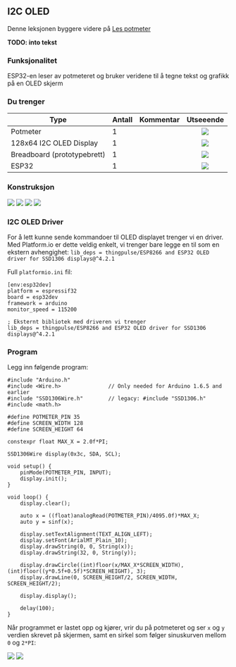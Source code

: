
## I2C OLED

Denne leksjonen byggere videre på [Les potmeter](../LesPotmeter/README.md)

**TODO: into tekst**

### Funksjonalitet

ESP32-en leser av potmeteret og bruker veridene til å tegne tekst og grafikk på en OLED skjerm

### Du trenger

| Type          | Antall           | Kommentar  |  Utseeende |
| ------------- | :------------- |:-----| :----: |
| Potmeter	| 1 | | ![](../../img/potmeter.png)
| 128x64 I2C OLED Display| 1 | | ![](../../img/oled.png)
| Breadboard (prototypebrett)	| 1 | | ![](../../img/bb.png)
| ESP32 | 1 | | ![](../../img/esp32-devkit.jpeg)


### Konstruksjon



![](./img/diagram.jpeg)
![](./img/bb_1.jpg)
![](./img/bb_2.jpg)
![](./img/bb_3.jpg)

### I2C OLED Driver
For å lett kunne sende kommandoer til OLED displayet trenger vi en driver. Med Platform.io er dette veldig enkelt, vi trenger bare legge en til som en ekstern avhengighet: `lib_deps = thingpulse/ESP8266 and ESP32 OLED driver for SSD1306 displays@^4.2.1`

Full `platformio.ini` fil:
```
[env:esp32dev]
platform = espressif32
board = esp32dev
framework = arduino
monitor_speed = 115200

; Eksternt bibliotek med driveren vi trenger 
lib_deps = thingpulse/ESP8266 and ESP32 OLED driver for SSD1306 displays@^4.2.1
```

### Program

Legg inn følgende program:

```
#include "Arduino.h"
#include <Wire.h>               // Only needed for Arduino 1.6.5 and earlier
#include "SSD1306Wire.h"        // legacy: #include "SSD1306.h"
#include <math.h>

#define POTMETER_PIN 35
#define SCREEN_WIDTH 128
#define SCREEN_HEIGHT 64

constexpr float MAX_X = 2.0f*PI;

SSD1306Wire display(0x3c, SDA, SCL);

void setup() {
    pinMode(POTMETER_PIN, INPUT);    
    display.init();
}

void loop() {
    display.clear();

    auto x = ((float)analogRead(POTMETER_PIN)/4095.0f)*MAX_X;
    auto y = sinf(x);

    display.setTextAlignment(TEXT_ALIGN_LEFT);
    display.setFont(ArialMT_Plain_10);
    display.drawString(0, 0, String(x));
    display.drawString(32, 0, String(y));

    display.drawCircle((int)floor(x/MAX_X*SCREEN_WIDTH), (int)floor((y*0.5f+0.5f)*SCREEN_HEIGHT), 3);
    display.drawLine(0, SCREEN_HEIGHT/2, SCREEN_WIDTH, SCREEN_HEIGHT/2);

    display.display();

    delay(100);   
}
```

Når programmet er lastet opp og kjører, vrir du på potmeteret og ser `x` og `y` verdien skrevet på skjermen, samt en sirkel som følger sinuskurven mellom `0` og `2*PI`:


![](./img/resultat0.jpeg)
![](./img/resultat1.jpeg)


